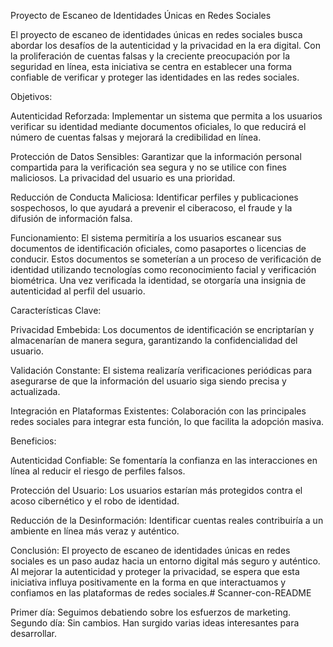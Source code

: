 Proyecto de Escaneo de Identidades Únicas en Redes Sociales

El proyecto de escaneo de identidades únicas en redes sociales busca abordar los desafíos de la autenticidad y la privacidad en la era digital. Con la proliferación de cuentas falsas y la creciente preocupación por la seguridad en línea, esta iniciativa se centra en establecer una forma confiable de verificar y proteger las identidades en las redes sociales.

Objetivos:

Autenticidad Reforzada: Implementar un sistema que permita a los usuarios verificar su identidad mediante documentos oficiales, lo que reducirá el número de cuentas falsas y mejorará la credibilidad en línea.

Protección de Datos Sensibles: Garantizar que la información personal compartida para la verificación sea segura y no se utilice con fines maliciosos. La privacidad del usuario es una prioridad.

Reducción de Conducta Maliciosa: Identificar perfiles y publicaciones sospechosos, lo que ayudará a prevenir el ciberacoso, el fraude y la difusión de información falsa.

Funcionamiento:
El sistema permitiría a los usuarios escanear sus documentos de identificación oficiales, como pasaportes o licencias de conducir. Estos documentos se someterían a un proceso de verificación de identidad utilizando tecnologías como reconocimiento facial y verificación biométrica. Una vez verificada la identidad, se otorgaría una insignia de autenticidad al perfil del usuario.

Características Clave:

Privacidad Embebida: Los documentos de identificación se encriptarían y almacenarían de manera segura, garantizando la confidencialidad del usuario.

Validación Constante: El sistema realizaría verificaciones periódicas para asegurarse de que la información del usuario siga siendo precisa y actualizada.

Integración en Plataformas Existentes: Colaboración con las principales redes sociales para integrar esta función, lo que facilita la adopción masiva.

Beneficios:

Autenticidad Confiable: Se fomentaría la confianza en las interacciones en línea al reducir el riesgo de perfiles falsos.

Protección del Usuario: Los usuarios estarían más protegidos contra el acoso cibernético y el robo de identidad.

Reducción de la Desinformación: Identificar cuentas reales contribuiría a un ambiente en línea más veraz y auténtico.

Conclusión:
El proyecto de escaneo de identidades únicas en redes sociales es un paso audaz hacia un entorno digital más seguro y auténtico. Al mejorar la autenticidad y proteger la privacidad, se espera que esta iniciativa influya positivamente en la forma en que interactuamos y confiamos en las plataformas de redes sociales.# Scanner-con-README

Primer día:
Seguimos debatiendo sobre los esfuerzos de marketing.
Segundo día:
Sin cambios.
Han surgido varias ideas interesantes para desarrollar.
